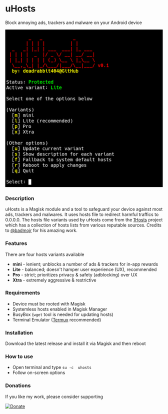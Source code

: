 # uHosts
Block annoying ads, trackers and malware on your Android device

![screenshot](screenshot_1.png)

### Description
uHosts is a Magisk module and a tool to safeguard your device against most ads, trackers and malwares. It uses hosts file to redirect harmful traffics to 0.0.0.0. The hosts file variants used by uHosts come from the [1Hosts](https://o0.pages.dev) project which has a collection of hosts lists from various  reputable sources. Credits to [@badmojr](https://github.com/badmojr) for his amazing work.

### Features
There are four hosts variants available
- **mini** - lenient; unblocks a number of ads & trackers for in-app rewards
- **Lite**  - balanced; doesn't hamper user experience (UX), recommended
- **Pro**  - strict; prioritizes privacy & safety (adblocking) over UX
- **Xtra**  - extremely aggressive & restrictive

### Requirements
-  Device must be rooted with Magisk
-  Systemless hosts enabled in Magisk Manager
-  BusyBox (`wget` tool is needed for updating hosts)
-  Terminal Emulator ([Termux](https://github.com/termux/termux-app) recommended)

### Installation
Download the latest release and install it via Magisk and then reboot

### How to use
- Open terminal and type `su -c  uhosts`
- Follow on-screen options

### Donations
If you like my work, please consider supporting  

[![Donate](https://img.shields.io/badge/PayPal-Donate-00457C?style=for-the-badge&logo=PayPal)](https://paypal.me/deadrabbit404)  
